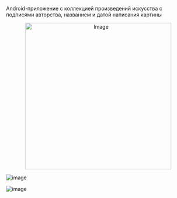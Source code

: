 Android-приложение с коллекцией произведений искусства с подписями авторства, названием и датой написания картины
<p align="center">
  <img src="![image](https://github.com/vladryanka/ArtSpaceApp/assets/75379439/7ec71c54-6ccc-4f28-b05b-5fed0577ffaa)" alt="Image" width="400">
</p>


![image](https://github.com/vladryanka/ArtSpaceApp/assets/75379439/0c271eb4-3a7a-4115-804f-de066a646ddb)

![image](https://github.com/vladryanka/ArtSpaceApp/assets/75379439/c4a2e599-3cec-48dd-a94e-0ad2f2f86df4)
